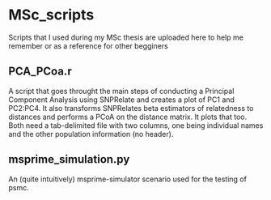 # MSc_scripts
Scripts that I used during my MSc thesis are uploaded here to help me remember or as a reference for other begginers

## PCA_PCoa.r
A script that goes throught the main steps of conducting a Principal Component Analysis using SNPRelate and creates a plot of PC1 and PC2:PC4. It also transforms SNPRelates beta estimators of relatedness to distances and performs a PCoA on the distance matrix. It plots that too. Both need a tab-delimited file with two columns, one being individual names and the other population information (no header).

## msprime_simulation.py
An (quite intuitively) msprime-simulator scenario used for the testing of psmc. 
